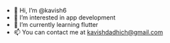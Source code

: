 - 👋 Hi, I’m @kavish6
- 👀 I’m interested in app development
- 🌱 I’m currently learning flutter
- 📫 You can contact me at kavishdadhich@gmail.com

<!---
kavish6/kavish6 is a ✨ special ✨ repository because its `README.md` (this file) appears on your GitHub profile.
You can click the Preview link to take a look at your changes.
--->
